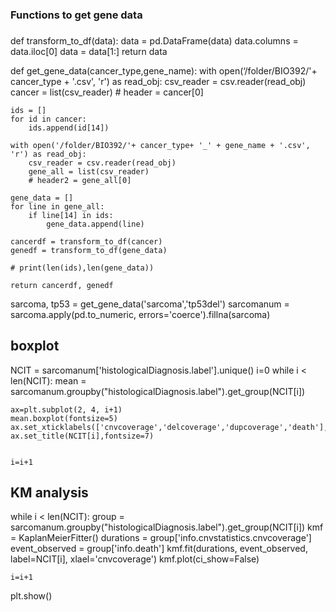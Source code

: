 ### Functions to get gene data

###

def transform_to_df(data):
    data = pd.DataFrame(data)
    data.columns = data.iloc[0]
    data = data[1:]
    return data

def get_gene_data(cancer_type,gene_name):
    with open(‘/folder/BIO392/'+ cancer_type + '.csv', 'r') as read_obj:
        csv_reader = csv.reader(read_obj)
        cancer = list(csv_reader)
        # header = cancer[0]

    ids = []
    for id in cancer:
        ids.append(id[14])

    with open('/folder/BIO392/'+ cancer_type+ '_' + gene_name + '.csv', 'r') as read_obj:
        csv_reader = csv.reader(read_obj)
        gene_all = list(csv_reader)
        # header2 = gene_all[0]

    gene_data = []
    for line in gene_all:
        if line[14] in ids:
            gene_data.append(line)

    cancerdf = transform_to_df(cancer)
    genedf = transform_to_df(gene_data)

    # print(len(ids),len(gene_data))

    return cancerdf, genedf

sarcoma, tp53 =  get_gene_data('sarcoma','tp53del')
sarcomanum = sarcoma.apply(pd.to_numeric, errors='coerce').fillna(sarcoma)
    
## boxplot
NCIT = sarcomanum['histologicalDiagnosis.label'].unique()
i=0
while i < len(NCIT):
    mean = sarcomanum.groupby("histologicalDiagnosis.label").get_group(NCIT[i])

    ax=plt.subplot(2, 4, i+1)
    mean.boxplot(fontsize=5)
    ax.set_xticklabels(['cnvcoverage','delcoverage','dupcoverage','death'],rotation=90)
    ax.set_title(NCIT[i],fontsize=7)


    i=i+1
    
## KM analysis

while i < len(NCIT):
    group = sarcomanum.groupby("histologicalDiagnosis.label").get_group(NCIT[i])
    kmf = KaplanMeierFitter()
    durations = group['info.cnvstatistics.cnvcoverage']
    event_observed = group['info.death']
    kmf.fit(durations, event_observed, label=NCIT[i], xlael='cnvcoverage')
    kmf.plot(ci_show=False)



    i=i+1
    
plt.show()

